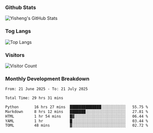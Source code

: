 ### Github Stats
![Yisheng's GitHub Stats](https://github-readme-stats-9qabuvhk1-gongyisheng.vercel.app/api?username=gongyisheng&count_private=true&show_icons=true)
### Tog Langs
![Top Langs](https://github-readme-stats-9qabuvhk1-gongyisheng.vercel.app/api/top-langs/?username=gongyisheng&layout=compact)
### Visitors
![Visitor Count](https://profile-counter.glitch.me/gongyisheng/count.svg)
### Monthly Development Breakdown
<!--START_SECTION:waka-->

```txt
From: 21 June 2025 - To: 21 July 2025

Total Time: 29 hrs 31 mins

Python       16 hrs 27 mins  ██████████████░░░░░░░░░░░   55.75 %
Markdown     8 hrs 12 mins   ███████░░░░░░░░░░░░░░░░░░   27.81 %
HTML         1 hr 54 mins    █▓░░░░░░░░░░░░░░░░░░░░░░░   06.44 %
YAML         1 hr            █░░░░░░░░░░░░░░░░░░░░░░░░   03.44 %
TOML         48 mins         ▓░░░░░░░░░░░░░░░░░░░░░░░░   02.72 %
```

<!--END_SECTION:waka-->
